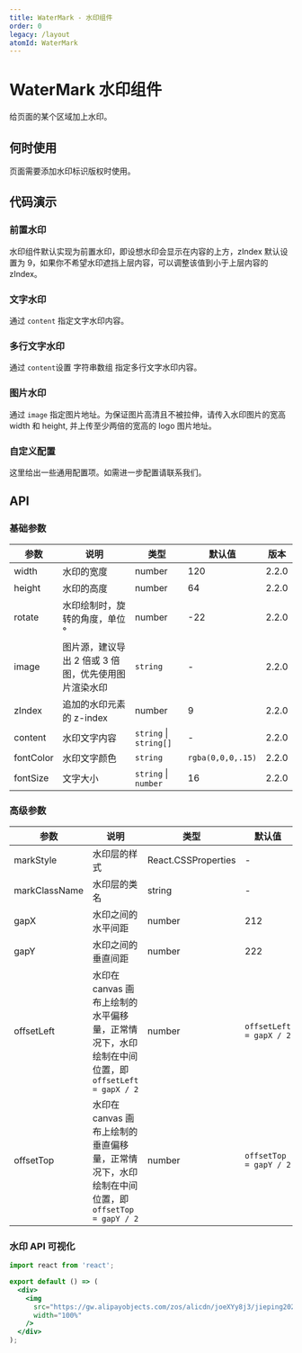 ```yaml
---
title: WaterMark - 水印组件
order: 0
legacy: /layout
atomId: WaterMark
---
```


# WaterMark 水印组件

给页面的某个区域加上水印。

## 何时使用

页面需要添加水印标识版权时使用。

## 代码演示

### 前置水印

水印组件默认实现为前置水印，即设想水印会显示在内容的上方，zIndex 默认设置为 9，如果你不希望水印遮挡上层内容，可以调整该值到小于上层内容的 zIndex。

<code src="./demos/frontend.tsx" ></code>

### 文字水印

通过 `content` 指定文字水印内容。

<code src="./demos/text.tsx" ></code>

### 多行文字水印

通过 `content`设置 字符串数组 指定多行文字水印内容。

<code src="./demos/textRows.tsx" ></code>

### 图片水印

通过 `image` 指定图片地址。为保证图片高清且不被拉伸，请传入水印图片的宽高 width 和 height, 并上传至少两倍的宽高的 logo 图片地址。

<code src="./demos/image.tsx" ></code>

### 自定义配置

这里给出一些通用配置项。如需进一步配置请联系我们。

<code src="./demos/custom.tsx" background="var(--main-bg-color)"></code>

## API

### 基础参数

| 参数        | 说明                            | 类型                     | 默认值               | 版本    |
| --------- | ----------------------------- | ---------------------- | ----------------- | ----- |
| width     | 水印的宽度                         | number                 | 120               | 2.2.0 |
| height    | 水印的高度                         | number                 | 64                | 2.2.0 |
| rotate    | 水印绘制时，旋转的角度，单位 °              | number                 | -22               | 2.2.0 |
| image     | 图片源，建议导出 2 倍或 3 倍图，优先使用图片渲染水印 | `string`               | -                 | 2.2.0 |
| zIndex    | 追加的水印元素的 z-index              | number                 | 9                 | 2.2.0 |
| content   | 水印文字内容                        | `string` \| `string[]` | -                 | 2.2.0 |
| fontColor | 水印文字颜色                        | `string`               | `rgba(0,0,0,.15)` | 2.2.0 |
| fontSize  | 文字大小                          | `string` \| `number`   | 16                | 2.2.0 |

### 高级参数

| 参数            | 说明                                                               | 类型                  | 默认值                     | 版本    |
| ------------- | ---------------------------------------------------------------- | ------------------- | ----------------------- | ----- |
| markStyle     | 水印层的样式                                                           | React.CSSProperties | -                       | 2.3.0 |
| markClassName | 水印层的类名                                                           | string              | -                       | 2.3.0 |
| gapX          | 水印之间的水平间距                                                        | number              | 212                     | 2.4.0 |
| gapY          | 水印之间的垂直间距                                                        | number              | 222                     | 2.4.0 |
| offsetLeft    | 水印在 canvas 画布上绘制的水平偏移量，正常情况下，水印绘制在中间位置，即 `offsetLeft = gapX / 2` | number              | `offsetLeft = gapX / 2` | 2.4.0 |
| offsetTop     | 水印在 canvas 画布上绘制的垂直偏移量，正常情况下，水印绘制在中间位置，即 `offsetTop = gapY / 2`  | number              | `offsetTop = gapY / 2`  | 2.4.0 |

### 水印 API 可视化

```jsx | inline
import react from 'react';

export default () => (
  <div>
    <img
      src="https://gw.alipayobjects.com/zos/alicdn/joeXYy8j3/jieping2021-01-11%252520xiawu4.47.15.png"
      width="100%"
    />
  </div>
);
```
